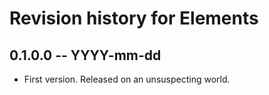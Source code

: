 # Revision history for Elements

## 0.1.0.0 -- YYYY-mm-dd

* First version. Released on an unsuspecting world.

